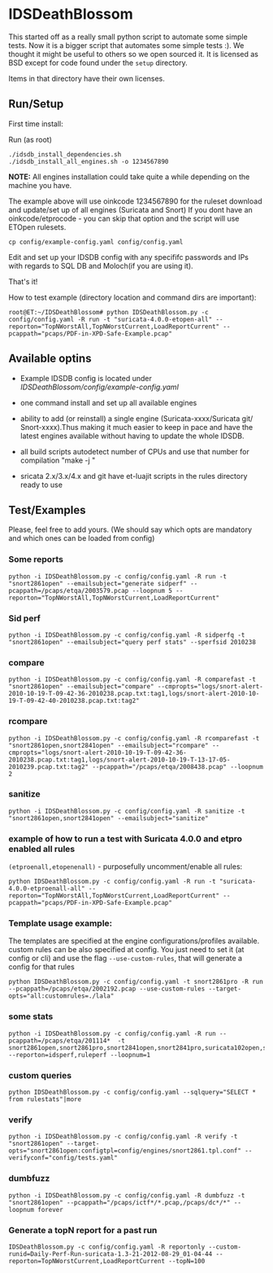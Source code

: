 # IDSDeathBlossom

This started off as a really small python script to automate some simple
tests. Now it is a bigger script that automates some simple tests :).  We
thought it might be useful to others so we open sourced it. It is licensed as
BSD except for code found under the `setup` directory.

Items in that directory have their own licenses.

## Run/Setup

First time install:

Run (as root)

```
./idsdb_install_dependencies.sh
./idsdb_install_all_engines.sh -o 1234567890
```
**NOTE:** All engines installation could take quite a while depending on the machine you have.

The example above will use oinkcode 1234567890 for the ruleset download and update/set up of all engines (Suricata and Snort)
If you dont have an oinkcode/etprocode - you can skip that option and the script will use ETOpen rulesets.

```
cp config/example-config.yaml config/config.yaml
```
Edit and set up your IDSDB config with any specififc passwords and IPs with regards to SQL DB and Moloch(if you are using it).

That's it!

How to test example (directory location and command dirs are important):

```
root@ET:~/IDSDeathBlossom# python IDSDeathBlossom.py -c config/config.yaml -R run -t "suricata-4.0.0-etopen-all" --reporton="TopNWorstAll,TopNWorstCurrent,LoadReportCurrent" --pcappath="pcaps/PDF-in-XPD-Safe-Example.pcap"
```
## Available optins

- Example IDSDB config is located under *IDSDeathBlossom/config/example-config.yaml*

- one command install and set up all available engines

- ability to add (or reinstall) a single engine (Suricata-xxxx/Suricata git/ Snort-xxxx).Thus making it much easier to keep in pace and have the latest engines available without having to update the whole IDSDB.

- all build scripts autodetect number of CPUs and use that number for compilation "make -j "

- sricata 2.x/3.x/4.x and git have et-luajit scripts in the rules directory ready to use

## Test/Examples

Please, feel free to add yours. (We should say which opts are mandatory and which ones can be loaded from config)

### Some reports

```
python -i IDSDeathBlossom.py -c config/config.yaml -R run -t "snort2861open" --emailsubject="generate sidperf" --pcappath=/pcaps/etqa/2003579.pcap --loopnum 5 --reporton="TopNWorstAll,TopNWorstCurrent,LoadReportCurrent"
```

### Sid perf

```
python -i IDSDeathBlossom.py -c config/config.yaml -R sidperfq -t "snort2861open" --emailsubject="query perf stats" --sperfsid 2010238
```

### compare

```
python -i IDSDeathBlossom.py -c config/config.yaml -R comparefast -t "snort2861open" --emailsubject="compare" --cmpropts="logs/snort-alert-2010-10-19-T-09-42-36-2010238.pcap.txt:tag1,logs/snort-alert-2010-10-19-T-09-42-40-2010238.pcap.txt:tag2"
```

### rcompare

```
python -i IDSDeathBlossom.py -c config/config.yaml -R rcomparefast -t "snort2861open,snort2841open" --emailsubject="rcompare" --cmpropts="logs/snort-alert-2010-10-19-T-09-42-36-2010238.pcap.txt:tag1,logs/snort-alert-2010-10-19-T-13-17-05-2010239.pcap.txt:tag2" --pcappath="/pcaps/etqa/2008438.pcap" --loopnum 2
```

### sanitize

```
python -i IDSDeathBlossom.py -c config/config.yaml -R sanitize -t "snort2861open,snort2841open" --emailsubject="sanitize"
```

### example of how to run a test with Suricata 4.0.0 and etpro enabled all rules

`(etproenall,etopenenall)` - purposefully uncomment/enable all rules:

```
python IDSDeathBlossom.py -c config/config.yaml -R run -t "suricata-4.0.0-etproenall-all" --reporton="TopNWorstAll,TopNWorstCurrent,LoadReportCurrent" --pcappath="pcaps/PDF-in-XPD-Safe-Example.pcap"
```

### Template usage example:

The templates are specified at the engine configurations/profiles available. custom rules can be also specified at config. You just need to set it (at config or cli) and use the flag  `--use-custom-rules`, that will generate a config for that rules

```
python IDSDeathBlossom.py -c config/config.yaml -t snort2861pro -R run --pcappath=/pcaps/etqa/2002192.pcap --use-custom-rules --target-opts="all:customrules=./lala"
```

###  some stats

```
python -i IDSDeathBlossom.py -c config/config.yaml -R run --pcappath=/pcaps/etqa/201114*  -t snort2861open,snort2861pro,snort2841open,snort2841pro,suricata102open,suricata102pro --reporton=idsperf,ruleperf --loopnum=1
```

### custom queries

```
python IDSDeathBlossom.py -c config/config.yaml --sqlquery="SELECT * from rulestats"|more
```

### verify

```
python -i IDSDeathBlossom.py -c config/config.yaml -R verify -t "snort2861open" --target-opts="snort2861open:configtpl=config/engines/snort2861.tpl.conf" --verifyconf="config/tests.yaml"
```

### dumbfuzz

```
python -i IDSDeathBlossom.py -c config/config.yaml -R dumbfuzz -t "snort2861open" --pcappath="/pcaps/ictf*/*.pcap,/pcaps/dc*/*" --loopnum forever
```

### Generate a topN report for a past run

```
IDSDeathBlossom.py -c config/config.yaml -R reportonly --custom-runid=Daily-Perf-Run-suricata-1.3-21-2012-08-29_01-04-44 --reporton=TopNWorstCurrent,LoadReportCurrent --topN=100
```
